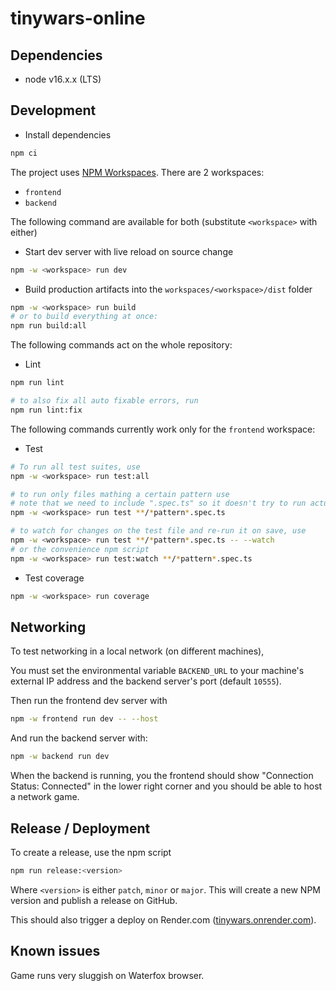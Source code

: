 # tinywars-online

## Dependencies

-   node v16.x.x (LTS)

## Development

-   Install dependencies

```sh
npm ci
```

The project uses [NPM Workspaces](https://docs.npmjs.com/cli/v7/using-npm/workspaces). There are 2 workspaces:
* `frontend`
* `backend`

The following command are available for both (substitute `<workspace>` with either)

-   Start dev server with live reload on source change

```sh
npm -w <workspace> run dev 
```

-   Build production artifacts into the `workspaces/<workspace>/dist` folder

```sh
npm -w <workspace> run build 
# or to build everything at once:
npm run build:all
```

The following commands act on the whole repository:

-   Lint

```sh
npm run lint

# to also fix all auto fixable errors, run
npm run lint:fix
```

The following commands currently work only for the `frontend` workspace:

-   Test

```sh
# To run all test suites, use
npm -w <workspace> run test:all

# to run only files mathing a certain pattern use
# note that we need to include ".spec.ts" so it doesn't try to run actual source files
npm -w <workspace> run test **/*pattern*.spec.ts

# to watch for changes on the test file and re-run it on save, use
npm -w <workspace> run test **/*pattern*.spec.ts -- --watch
# or the convenience npm script
npm -w <workspace> run test:watch **/*pattern*.spec.ts
```

- Test coverage

```sh
npm -w <workspace> run coverage
```

## Networking

To test networking in a local network (on different machines),

You must set the environmental variable `BACKEND_URL` to your machine's external IP address and the backend server's port (default `10555`).

Then run the frontend dev server with

```sh
npm -w frontend run dev -- --host
```

And run the backend server with:

```sh
npm -w backend run dev 
```

When the backend is running, you the frontend should show "Connection Status: Connected" in the lower right corner and you should be able to host a network game.

## Release / Deployment

To create a release, use the npm script 

```sh
npm run release:<version>
```

Where `<version>` is either `patch`, `minor` or `major`. This will create a new NPM version and publish a release on GitHub.

This should also trigger a deploy on Render.com ([tinywars.onrender.com](tinywars.onrender.com)).


## Known issues

Game runs very sluggish on Waterfox browser.

